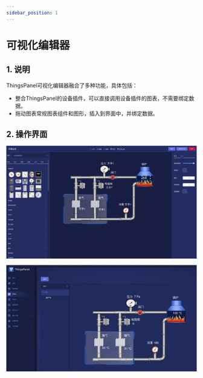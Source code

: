 ```yaml
---
sidebar_position: 1
---
```


# 可视化编辑器

## 1. 说明

ThingsPanel可视化编辑器融合了多种功能，具体包括：

- 整合ThingsPanel的设备插件，可以直接调用设备插件的图表，不需要绑定数据。
- 拖动图表常规图表组件和图形，插入到界面中，并绑定数据。

## 2. 操作界面

![可视化编辑器](images/scada-editor.jpeg)


![查看可视化](images/scada-view.jpeg)